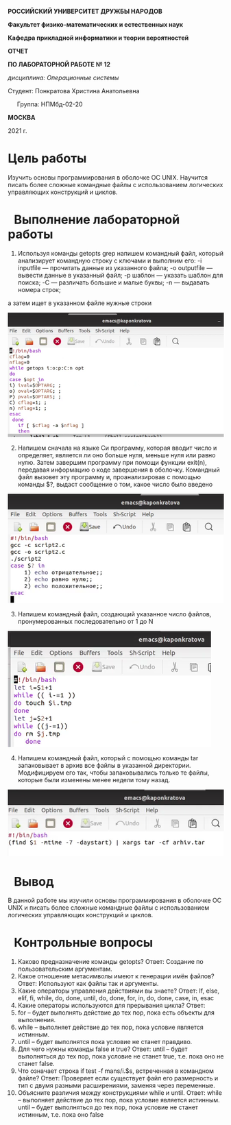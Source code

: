 ﻿**РОССИЙСКИЙ УНИВЕРСИТЕТ ДРУЖБЫ НАРОДОВ**

**Факультет физико-математических и естественных наук**

**Кафедра прикладной информатики и теории вероятностей**





**ОТЧЕТ** 

**ПО ЛАБОРАТОРНОЙ РАБОТЕ № 12**

*дисциплина:	Операционные системы*		 









Студент:   Понкратова Христина Анатольевна                                  

`	`Группа: НПМбд-02-20                                      



**МОСКВА**

2021 г.
# Цель работы
Изучить основы программирования в оболочке ОС UNIX. Научится писать более сложные командные файлы с использованием логических управляющих конструкций и циклов.
# `	`Выполнение лабораторной работы
1. Используя команды getopts grep напишем командный файл, который анализирует командную строку с ключами и выполним его: -i inputfile — прочитать данные из указанного файла; -o outputfile — вывести данные в указанный файл; -p шаблон — указать шаблон для поиска; -C — различать большие и малые буквы; -n — выдавать номера строк;

а затем ищет в указанном файле нужные строки

![](Aspose.Words.54dfb738-ab41-4057-afa4-f76c32f1d849.001.png)

2. Напишем сначала на языке Си программу, которая вводит число и определяет, является ли оно больше нуля, меньше нуля или равно нулю. Затем завершим программу при помощи функции exit(n), передавая информацию о коде завершения в оболочку. Командный файл вызовет эту программу и, проанализировав с помощью команды $?, выдаст сообщение о том, какое число было введено

![](Aspose.Words.54dfb738-ab41-4057-afa4-f76c32f1d849.002.png)

3. Напишем командный файл, создающий указанное число файлов, пронумерованных последовательно от 1 до N

![](Aspose.Words.54dfb738-ab41-4057-afa4-f76c32f1d849.003.png)

4. Напишем командный файл, который с помощью команды tar запаковывает в архив все файлы в указанной директории. Модифицируем его так, чтобы запаковывались только те файлы, которые были изменены менее недели тому назад.

![](Aspose.Words.54dfb738-ab41-4057-afa4-f76c32f1d849.004.png)
# `	`Вывод
В данной работе мы изучили основы программирования в оболочке ОС UNIX и писать более сложные командные файлы с использованием логических управляющих конструкций и циклов.
# `	`Контрольные вопросы
1. Каково предназначение команды getopts? Ответ: Создание по пользовательским аргументам.
1. Какое отношение метасимволы имеют к генерации имён файлов? Ответ: Используют как файлы так и аргументы.
1. Какие операторы управления действиями вы знаете? Ответ: If, else, elif, fi, while, do, done, until, do, done, for, in, do, done, case, in, esac
1. Какие операторы используются для прерывания цикла? Ответ:
1. for – будет выполнять действие до тех пор, пока есть объекты для выполнения.
1. while – выполняет действие до тех пор, пока условие является истинным.
1. until – будет выполнятся пока условие не станет правдиво.
1. Для чего нужны команды false и true? Ответ: until – будет выполняться до тех пор, пока условие не станет true, т.е. пока оно не станет false.
1. Что означает строка if test -f mans/i.$s, встреченная в командном файле? Ответ: Проверяет если существует файл его размерность и тип c двумя разными расширениями, заменяя через переменные.
1. Объясните различия между конструкциями while и until. Ответ:
   while – выполняет действие до тех пор, пока условие является истинным.
   until – будет выполняться до тех пор, пока условие не станет истинным, т.е. пока оно false
